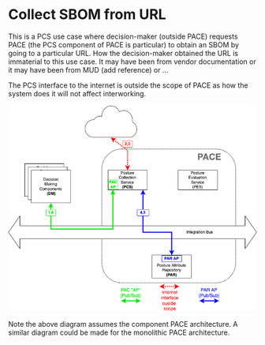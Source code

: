 # Collect SBOM from URL

This is a PCS use case where decision-maker (outside PACE)
requests PACE (the PCS component of PACE is particular)
to obtain an SBOM by going to a particular URL.
How the decision-maker obtained the URL is immaterial
to this use case. It may have been from vendor documentation
or it may have been from MUD (add reference) or ...

The PCS interface to the internet is outside the scope
of PACE as how the system does it will not affect interworking.

![Collect03](./Images/CollectSbomFromUrl2.png)

Note the above diagram assumes the component PACE architecture.
A similar diagram could be made for the monolithic PACE architecture.
